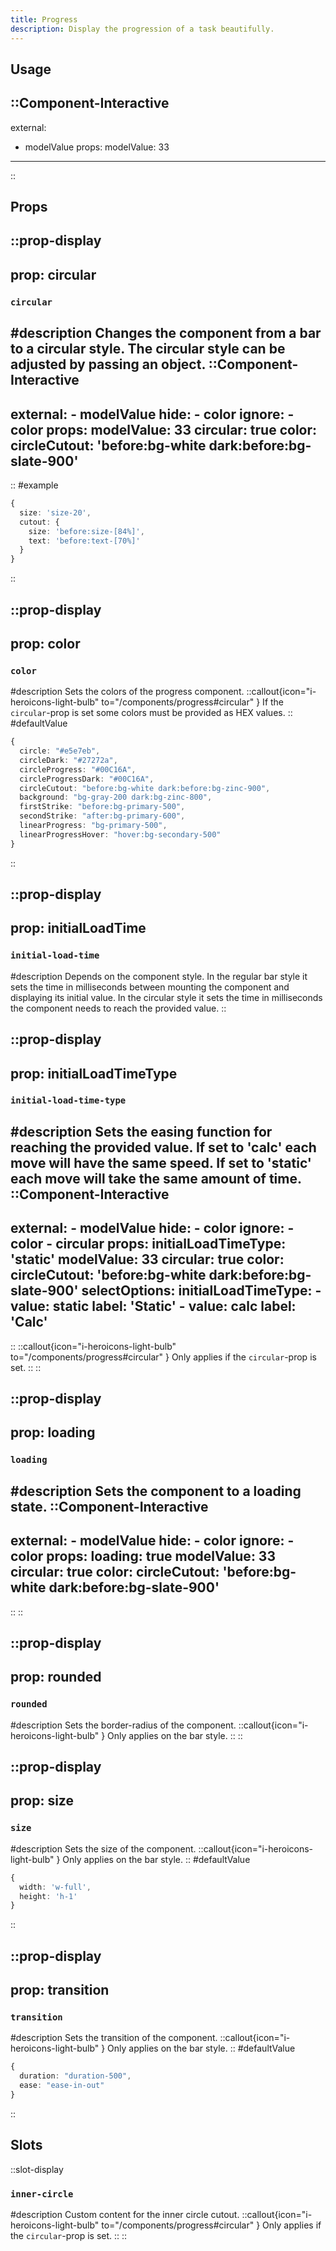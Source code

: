 ```yaml
---
title: Progress
description: Display the progression of a task beautifully.
---
```


## Usage

::Component-Interactive
---
external:
  - modelValue
props:
  modelValue: 33
---
::

## Props

::prop-display
---
prop: circular
---
### `circular`
#description
  Changes the component from a bar to a circular style. The circular style can be adjusted by passing an object.
  ::Component-Interactive
  ---
  external:
    - modelValue
  hide:
    - color
  ignore:
    - color
  props:
    modelValue: 33
    circular: true
    color:
      circleCutout: 'before:bg-white dark:before:bg-slate-900'
  ---
  ::
#example
```ts
{
  size: 'size-20',
  cutout: {
    size: 'before:size-[84%]',
    text: 'before:text-[70%]'
  }
}
```
::

::prop-display
---
prop: color
---
### `color`
#description
  Sets the colors of the progress component.
  ::callout{icon="i-heroicons-light-bulb" to="/components/progress#circular" }
  If the `circular`-prop is set some colors must be provided as HEX values.
  ::
#defaultValue
```ts
{
  circle: "#e5e7eb",
  circleDark: "#27272a",
  circleProgress: "#00C16A",
  circleProgressDark: "#00C16A",
  circleCutout: "before:bg-white dark:before:bg-zinc-900",
  background: "bg-gray-200 dark:bg-zinc-800",
  firstStrike: "before:bg-primary-500",
  secondStrike: "after:bg-primary-600",
  linearProgress: "bg-primary-500",
  linearProgressHover: "hover:bg-secondary-500"
}
```
::

::prop-display
---
prop: initialLoadTime
---
### `initial-load-time`
#description
  Depends on the component style. In the regular bar style it sets the time in milliseconds between mounting the component and displaying its initial value.
  In the circular style it sets the time in milliseconds the component needs to reach the provided value.
::

::prop-display
---
prop: initialLoadTimeType
---
### `initial-load-time-type`
#description
  Sets the easing function for reaching the provided value. If set to 'calc' each move will have the same speed.
  If set to 'static' each move will take the same amount of time.
  ::Component-Interactive
  ---
  external:
    - modelValue
  hide:
    - color
  ignore:
    - color
    - circular
  props:
    initialLoadTimeType: 'static'
    modelValue: 33
    circular: true
    color:
      circleCutout: 'before:bg-white dark:before:bg-slate-900'
  selectOptions:
    initialLoadTimeType:
      - value: static
        label: 'Static'
      - value: calc
        label: 'Calc'
  ---
  ::
  ::callout{icon="i-heroicons-light-bulb" to="/components/progress#circular" }
  Only applies if the `circular`-prop is set.
  ::
::

::prop-display
---
prop: loading
---
### `loading`
#description
  Sets the component to a loading state.
  ::Component-Interactive
  ---
  external:
    - modelValue
  hide:
    - color
  ignore:
    - color
  props:
    loading: true
    modelValue: 33
    circular: true
    color:
      circleCutout: 'before:bg-white dark:before:bg-slate-900'
  ---
  ::
::

::prop-display
---
prop: rounded
---
### `rounded`
#description
  Sets the border-radius of the component.
  ::callout{icon="i-heroicons-light-bulb" }
  Only applies on the bar style.
  ::
::

::prop-display
---
prop: size
---
### `size`
#description
  Sets the size of the component.
  ::callout{icon="i-heroicons-light-bulb" }
  Only applies on the bar style.
  ::
#defaultValue
```ts
{
  width: 'w-full',
  height: 'h-1'
}
```
::

::prop-display
---
prop: transition
---
### `transition`
#description
  Sets the transition of the component.
  ::callout{icon="i-heroicons-light-bulb" }
  Only applies on the bar style.
  ::
#defaultValue
```ts
{
  duration: "duration-500",
  ease: "ease-in-out"
}
```
::

## Slots

::slot-display
### `inner-circle`

#description
  Custom content for the inner circle cutout.
  ::callout{icon="i-heroicons-light-bulb" to="/components/progress#circular" }
  Only applies if the `circular`-prop is set.
  ::
::